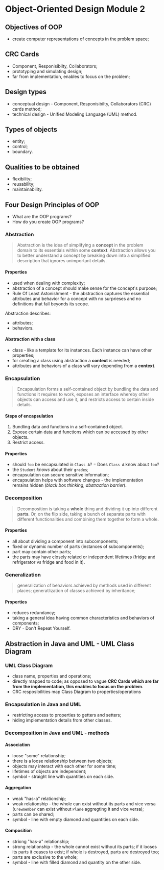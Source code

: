 # Object-Oriented Design Module 2

## Objectives of OOP
* create computer representations of concepts in the problem space;

## CRC Cards
*  Component, Responisibilty, Collaborators;
* prototyping and simulating design;
* far from implementation, enables to focus on the problem;

## Design types
* conceptual design - Component, Responisibilty, Collaborators (CRC) cards method;
* technical design - Unified Modeling Language (UML) method.

## Types of objects
* entity;
* control;
* boundary.

## Qualities to be obtained
* flexibility;
* reusability;
* maintainability.

## Four Design Principles of OOP
* What are the OOP programs?
* How do you create OOP programs?

### Abstraction
> Abstraction is the idea of simplifying a **concept** in the problem domain to its essentials within some **context**. Abstraction allows you to better understand a concept by breaking down into a simplified description that ignores unimportant details.

#### Properties
* used when dealing with complexity;
* abstraction of a concept should make sense for the concept's purpose;
* Rule Of Least Astonishment - the abstraction captures the essential attributes and behavior for a concept with no surprieses and no definitions that fall beyonds its scope.

Abstraction describes:
* attributes;
* behaviors.

#### Abstraction with a class
* class - like a template for its instances. Each instance can have other properties;
* for creating a class using abstraction a **context** is needed;
* attributes and behaviors of a class will vary depending from a **context**.

### Encapsulation
> Encapsulation forms a self-contained object by bundling the data and functions it requires to work, exposes an interface whereby other objects can access and use it, and restricts access to certain inside details.

#### Steps of encapsulation
1. Bundling data and functions in a self-contained object.
1. Expose certain data and functions which can be accessed by other objects.
1. Restrict access.

#### Properties
* should `foo` be encapsulated in `Class A`? = Does `Class A` know about `foo`?
* the `Student` *knows* about their `grades`;
* encapsulation can secure sensitive information;
* encapsulation helps with software changes - the implementation remains hidden (*black box thinking*, *abstraction barrier*).

### Decomposition
> Decomposition is taking a **whole** thing and dividing it up into different **parts**. Or, on the flip side, taking a bunch of separate parts with different functionalities and combining them together to form a whole.

#### Properties
* all about dividing a component into subcomponents;
* fixed or dynamic number of parts (instances of subcomponents);
* part may contain other parts;
* the parts may have closely related or independent lifetimes (fridge and refrigerator vs fridge and food in it).

### Generalization
> generalization of behaviors achieved by methods used in different places;
> generatlization of classes achieved by inheritance;

#### Properties
* reduces redundancy;
* taking a general idea having common characteristics and behaviors of components;
* DRY - Don't Repeat Yourself.

## Abstraction in Java and UML - UML Class Diagram
### UML Class Diagram
* class name, properties and operations;
* directly mapped to code; as opposed to vague **CRC Cards which are far from the implementation, this enables to focus on the problem**.
* CRC resposibilities map Class Diagram to properties/operations

### Encapsulation in Java and UML
* restricting access to properties to getters and setters;
* hiding implementation details from other classes.

### Decomposition in Java and UML - methods

#### Association
* loose "some" relationship;
* there is a loose relationship between two objects;
* objects may interact with each other for some time;
* lifetimes of objects are independent;
* symbol - straight line with quantities on each side.

#### Aggregation
* weak "has-a" relationship;
* weak relationship - the whole can exist without its parts and vice versa (`Crewmember` can exist without `Plane` aggregting it and vice versa);
* parts can be shared;
* symbol - line with empty diamond and quantities on each side.

#### Composition
* striong "has-a" relationship;
* strong relationship - the whole cannot exist without its parts; if it looses its parts it ceases to exist; if whole is destroyed, parts are destroyed too;
* parts are exclusive to the whole;
* symbol - line with filled diamond and quantity on the other side.
